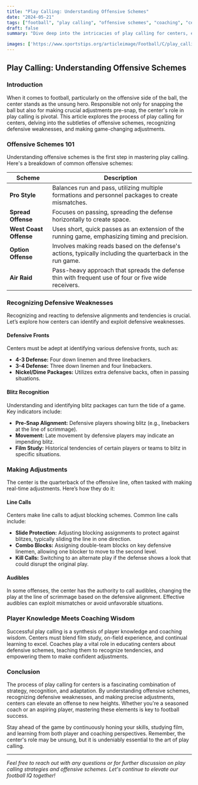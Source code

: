 ```yaml
---
title: "Play Calling: Understanding Offensive Schemes"
date: "2024-05-21"
tags: ["football", "play calling", "offensive schemes", "coaching", "center", "strategy", "NFL", "college football", "defensive recognition"]
draft: false
summary: "Dive deep into the intricacies of play calling for centers, exploring offensive schemes, recognizing defensive weaknesses, and making real-time adjustments on the gridiron."

images: ['https://www.sportstips.org/articleimage/Football/C/play_calling_understanding_offensive_schemes.webp']
---
```


## Play Calling: Understanding Offensive Schemes

### Introduction

When it comes to football, particularly on the offensive side of the ball, the center stands as the unsung hero. Responsible not only for snapping the ball but also for making crucial adjustments pre-snap, the center's role in play calling is pivotal. This article explores the process of play calling for centers, delving into the subtleties of offensive schemes, recognizing defensive weaknesses, and making game-changing adjustments.

### Offensive Schemes 101

Understanding offensive schemes is the first step in mastering play calling. Here's a breakdown of common offensive schemes:

| **Scheme**                | **Description**                                                                                           |
|---------------------------|-----------------------------------------------------------------------------------------------------------|
| **Pro Style**             | Balances run and pass, utilizing multiple formations and personnel packages to create mismatches.         |
| **Spread Offense**        | Focuses on passing, spreading the defense horizontally to create space.                                   |
| **West Coast Offense**    | Uses short, quick passes as an extension of the running game, emphasizing timing and precision.            |
| **Option Offense**        | Involves making reads based on the defense's actions, typically including the quarterback in the run game. |
| **Air Raid**              | Pass-heavy approach that spreads the defense thin with frequent use of four or five wide receivers.       |

### Recognizing Defensive Weaknesses

Recognizing and reacting to defensive alignments and tendencies is crucial. Let’s explore how centers can identify and exploit defensive weaknesses.

#### Defensive Fronts

Centers must be adept at identifying various defensive fronts, such as:

- **4-3 Defense:** Four down linemen and three linebackers. 
- **3-4 Defense:** Three down linemen and four linebackers. 
- **Nickel/Dime Packages:** Utilizes extra defensive backs, often in passing situations.

#### Blitz Recognition

Understanding and identifying blitz packages can turn the tide of a game. Key indicators include:

- **Pre-Snap Alignment:** Defensive players showing blitz (e.g., linebackers at the line of scrimmage).
- **Movement:** Late movement by defensive players may indicate an impending blitz.
- **Film Study:** Historical tendencies of certain players or teams to blitz in specific situations.

### Making Adjustments

The center is the quarterback of the offensive line, often tasked with making real-time adjustments. Here’s how they do it:

#### Line Calls

Centers make line calls to adjust blocking schemes. Common line calls include:

- **Slide Protection:** Adjusting blocking assignments to protect against blitzes, typically sliding the line in one direction.
- **Combo Blocks:** Assigning double-team blocks on key defensive linemen, allowing one blocker to move to the second level.
- **Kill Calls:** Switching to an alternate play if the defense shows a look that could disrupt the original play.

#### Audibles

In some offenses, the center has the authority to call audibles, changing the play at the line of scrimmage based on the defensive alignment. Effective audibles can exploit mismatches or avoid unfavorable situations.

### Player Knowledge Meets Coaching Wisdom

Successful play calling is a synthesis of player knowledge and coaching wisdom. Centers must blend film study, on-field experience, and continual learning to excel. Coaches play a vital role in educating centers about defensive schemes, teaching them to recognize tendencies, and empowering them to make confident adjustments.

### Conclusion

The process of play calling for centers is a fascinating combination of strategy, recognition, and adaptation. By understanding offensive schemes, recognizing defensive weaknesses, and making precise adjustments, centers can elevate an offense to new heights. Whether you're a seasoned coach or an aspiring player, mastering these elements is key to football success.

Stay ahead of the game by continuously honing your skills, studying film, and learning from both player and coaching perspectives. Remember, the center's role may be unsung, but it is undeniably essential to the art of play calling.

---

*Feel free to reach out with any questions or for further discussion on play calling strategies and offensive schemes. Let's continue to elevate our football IQ together!*

```